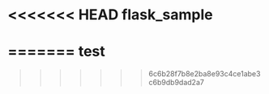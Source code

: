 <<<<<<< HEAD
flask_sample
============
=======
test
====
>>>>>>> 6c6b28f7b8e2ba8e93c4ce1abe3c6b9db9dad2a7
